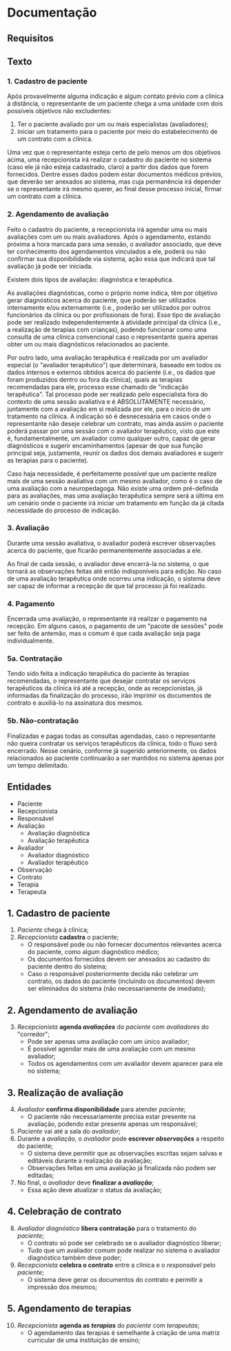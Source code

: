 # Documentação

## Requisitos

## Texto

### 1. Cadastro de paciente

Após provavelmente alguma indicação e algum contato prévio com a clínica à distância, o representante de um paciente chega a uma unidade com dois possíveis objetivos não excludentes:

1. Ter o paciente avaliado por um ou mais especialistas (avaliadores);
2. Iniciar um tratamento para o paciente por meio do estabelecimento de um contrato com a clínica.

Uma vez que o representante esteja certo de pelo menos um dos objetivos acima, uma recepcionista irá realizar o cadastro do paciente no sistema (caso ele já não esteja cadastrado, claro) a partir dos dados que forem fornecidos. Dentre esses dados podem estar documentos médicos prévios, que deverão ser anexados ao sistema, mas cuja permanência irá depender se o representante irá mesmo querer, ao final desse processo inicial, firmar um contrato com a clínica.

### 2. Agendamento de avaliação

Feito o cadastro do paciente, a recepcionista irá agendar uma ou mais avaliações com um ou mais avaliadores. Após o agendamento, estando próxima a hora marcada para uma sessão, o avaliador associado, que deve ter conhecimento dos agendamentos vinculados a ele, poderá ou não confirmar sua disponibilidade via sistema, ação essa que indicará que tal avaliação já pode ser iniciada.

Existem dois tipos de avaliação: diagnóstica e terapêutica.

As avaliações diagnósticas, como o próprio nome indica, têm por objetivo gerar diagnósticos acerca do paciente, que poderão ser utilizados internamente e/ou externamente (i.e., poderão ser utilizados por outros funcionários da clínica ou por profissionais de fora). Esse tipo de avaliação pode ser realizado independentemente à atividade principal da clínica (i.e., a realização de terapias com crianças), podendo funcionar como uma consulta de uma clínica convencional caso o representante queira apenas obter um ou mais diagnósticos relacionados ao paciente.

Por outro lado, uma avaliação terapêutica é realizada por um avaliador especial (o "avaliador terapêutico") que determinará, baseado em todos os dados internos e externos obtidos acerca do paciente (i.e., os dados que foram produzidos dentro ou fora da clínica), quais as terapias recomendadas para ele, processo esse chamado de "indicação terapêutica". Tal processo pode ser realizado pelo especialista fora do contexto de uma sessão avaliativa e é ABSOLUTAMENTE necessário, juntamente com a avaliação em si realizada por ele, para o início de um tratamento na clínica. A indicação só é desnecessária em casos onde o representante não deseje celebrar um contrato, mas ainda assim o paciente poderá passar por uma sessão com o avaliador terapêutico, visto que este é, fundamentalmente, um avaliador como qualquer outro, capaz de gerar diagnósticos e sugerir encaminhamentos (apesar de que sua função principal seja, justamente, reunir os dados dos demais avaliadores e sugerir as terapias para o paciente).

Caso haja necessidade, é perfeitamente possível que um paciente realize mais de uma sessão avaliativa com um mesmo avaliador, como é o caso de uma avaliação com a neuropedagoga. Não existe uma ordem pré-definida para as avaliações, mas uma avaliação terapêutica sempre será a última em um cenário onde o paciente irá iniciar um tratamento em função da já citada necessidade do processo de indicação.

### 3. Avaliação

Durante uma sessão avaliativa, o avaliador poderá escrever observações acerca do paciente, que ficarão permanentemente associadas a ele.

Ao final de cada sessão, o avaliador deve encerrá-la no sistema, o que tornará as observações feitas até então indisponíveis para edição. No caso de uma avaliação terapêutica onde ocorreu uma indicação, o sistema deve ser capaz de informar a recepção de que tal processo já foi realizado.

### 4. Pagamento

Encerrada uma avaliação, o representante irá realizar o pagamento na recepção. Em alguns casos, o pagamento de um "pacote de sessões" pode ser feito de antemão, mas o comum é que cada avaliação seja paga individualmente.

### 5a. Contratação

Tendo sido feita a indicação terapêutica do paciente às terapias recomendadas, o representante que desejar contratar os serviços terapêuticos da clínica irá até a recepção, onde as recepcionistas, já informadas da finalização do processo, irão imprimir os documentos de contrato e auxiliá-lo na assinatura dos mesmos.

### 5b. Não-contratação

Finalizadas e pagas todas as consultas agendadas, caso o representante não queira contratar os serviços terapêuticos da clínica, todo o fluxo será encerrado. Nesse cenário, conforme já sugerido anteriormente, os dados relacionados ao paciente continuarão a ser mantidos no sistema apenas por um tempo delimitado.

## Entidades

- Paciente
- Recepcionista
- Responsável
- Avaliação
  - Avaliação diagnóstica
  - Avaliação terapêutica
- Avaliador
  - Avaliador diagnóstico
  - Avaliador terapêutico
- Observação
- Contrato
- Terapia
- Terapeuta

## 1. Cadastro de paciente

1. *Paciente* chega à clínica;
2. *Recepcionista* **cadastra** o paciente;
    - O responsável pode ou não fornecer documentos relevantes acerca do paciente, como algum diagnóstico médico;
    - Os documentos fornecidos devem ser anexados ao cadastro do paciente dentro do sistema;
    - Caso o responsável posteriormente decida não celebrar um contrato, os dados do paciente (incluindo os documentos) devem ser eliminados do sistema (não necessariamente de imediato);

## 2. Agendamento de avaliação

3. *Recepcionista* **agenda *avaliações*** do *paciente* com *avaliadores* do "corredor";
    - Pode ser apenas uma avaliação com um único avaliador;
    - É possível agendar mais de uma avaliação com um mesmo avaliador;
    - Todos os agendamentos com um avaliador devem aparecer para ele no sistema;

## 3. Realização de avaliação

4. *Avaliador* **confirma disponibilidade** para atender *paciente*;
    - O paciente não necessariamente precisa estar presente na avaliação, podendo estar presente apenas um responsável;
5. *Paciente* vai até a sala do *avaliador*;
6. Durante a *avaliação*, o *avaliador* pode **escrever *observações*** a respeito do paciente;
    - O sistema deve permitir que as observações escritas sejam salvas e editáveis durante a realização da avaliação;
    - Observações feitas em uma avaliação já finalizada não podem ser editadas;
7. No final, o *avaliador* deve **finalizar a *avaliação***;
    - Essa ação deve atualizar o status da avaliação;

## 4. Celebração de contrato

8. *Avaliador diagnóstico* **libera contratação** para o tratamento do *paciente*;
    - O contrato só pode ser celebrado se o avaliador diagnóstico liberar;
    - Tudo que um avaliador comum pode realizar no sistema o avaliador diagnóstico também deve poder;
9. *Recepcionista* **celebra o contrato** entre a clínica e o *responsável* pelo *paciente*;
    - O sistema deve gerar os documentos do contrato e permitir a impressão dos mesmos;

## 5. Agendamento de terapias

10. *Recepcionista* **agenda as *terapias*** do *paciente* com *terapeutas*;
    - O agendamento das terapias é semelhante à criação de uma matriz curricular de uma instituição de ensino;